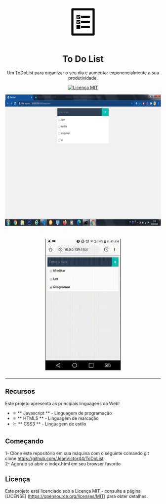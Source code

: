 <h1 align = "center">
  <br>
    <img src = "img/LogoTodoList.jpg" alt = "Logo ToDoList" width = "120">
  <br>
  <br>
  To Do List
</h1>

<p align = "center"> Um ToDoList para organizar o seu dia e aumentar exponencialmente a sua produtividade.</p>

<p align = "center">
  <a href="https://opensource.org/licenses/MIT">
    <img src = "https://img.shields.io/badge/License-MIT-blue.svg" alt = "Licença MIT">
  </a>
</p>

<div >
  <img src = "img/ToDoList-PC.jpeg" alt = "demo" height = "425" >
  <h1 align="center"> <img src = "img/ToDoList-Android.gif" alt = "Gif ToDoList Android" height = "425"></h1>
</div>

<hr />

## Recursos

Este projeto apresenta as principais linguagens da Web!

- ⚛️ ** Javascript ** - Linguagem de programação
- ⚛️ ** HTML5 ** - Linguagem de marcação
- 💹 ** CSS3 ** - Linguagem de estilo

## Começando

1- Clone este repositório em sua máquina com o seguinte comando git clone https://github.com/JeanVictor44/ToDoList<br />
2- Agora é só abrir o index.html em seu browser favorito 

## Licença

Este projeto está licenciado sob a Licença MIT - consulte a página [LICENSE] (https://opensource.org/licenses/MIT) para obter detalhes.